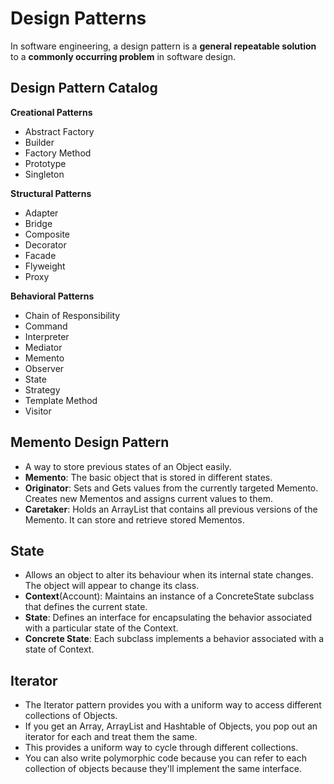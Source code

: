 # Design Patterns

In software engineering, a design pattern is a **general repeatable solution** to a **commonly occurring problem** in software design.


## Design Pattern Catalog

**Creational Patterns**
- Abstract Factory
- Builder
- Factory Method
- Prototype
- Singleton

**Structural Patterns**
- Adapter
- Bridge
- Composite
- Decorator
- Facade
- Flyweight
- Proxy

**Behavioral Patterns**
- Chain of Responsibility
- Command
- Interpreter
- Mediator
- Memento
- Observer
- State
- Strategy
- Template Method
- Visitor


## Memento Design Pattern

* A way to store previous states of an Object easily.
* **Memento**: The basic object that is stored in different states.
* **Originator**: Sets and Gets values from the currently targeted Memento. Creates new Mementos and assigns current values to them.
* **Caretaker**: Holds an ArrayList that contains all previous versions of the Memento. It can store and retrieve stored Mementos.

## State

* Allows an object to alter its behaviour when its internal state changes. The object will appear to change its class.
* **Context**(Account): Maintains an instance of a ConcreteState subclass that defines the current state.
* **State**: Defines an interface for encapsulating the behavior associated with a particular state of the Context.
* **Concrete State**: Each subclass implements a behavior associated with a state of Context.

## Iterator

* The Iterator pattern provides you with a uniform way to access different collections of Objects.
* If you get an Array, ArrayList and Hashtable of Objects, you pop out an iterator for each and treat them the same.
* This provides a uniform way to cycle through different collections.
* You can also write polymorphic code because you can refer to each collection of objects because they'll implement the same interface.